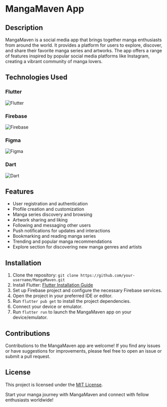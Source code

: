 # MangaMaven App

## Description
MangaMaven is a social media app that brings together manga enthusiasts from around the world. It provides a platform for users to explore, discover, and share their favorite manga series and artworks. The app offers a range of features inspired by popular social media platforms like Instagram, creating a vibrant community of manga lovers.

## Technologies Used

### Flutter
![Flutter](path/to/flutter.png)

### Firebase
![Firebase](path/to/firebase.png)

### Figma
![Figma](path/to/figma.png)

### Dart
![Dart](path/to/dart.png)

## Features
- User registration and authentication
- Profile creation and customization
- Manga series discovery and browsing
- Artwork sharing and liking
- Following and messaging other users
- Push notifications for updates and interactions
- Bookmarking and reading manga series
- Trending and popular manga recommendations
- Explore section for discovering new manga genres and artists

## Installation
1. Clone the repository: `git clone https://github.com/your-username/MangaMaven.git`
2. Install Flutter: [Flutter Installation Guide](https://flutter.dev/docs/get-started/install)
3. Set up Firebase project and configure the necessary Firebase services.
4. Open the project in your preferred IDE or editor.
5. Run `flutter pub get` to install the project dependencies.
6. Connect your device or emulator.
7. Run `flutter run` to launch the MangaMaven app on your device/emulator.

## Contributions
Contributions to the MangaMaven app are welcome! If you find any issues or have suggestions for improvements, please feel free to open an issue or submit a pull request.

## License
This project is licensed under the [MIT License](https://opensource.org/licenses/MIT).

Start your manga journey with MangaMaven and connect with fellow enthusiasts worldwide!
